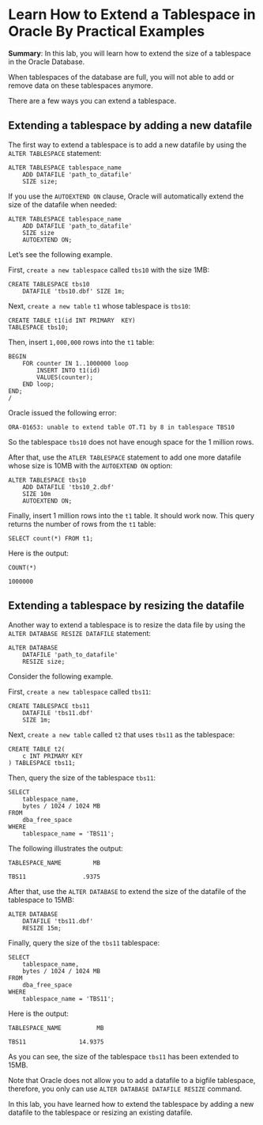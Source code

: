 # Learn How to Extend a Tablespace in Oracle By Practical Examples
**Summary**: In this lab, you will learn how to extend the size of a tablespace in the Oracle Database.

When tablespaces of the database are full, you will not able to add or remove data on these tablespaces anymore.

There are a few ways you can extend a tablespace.

Extending a tablespace by adding a new datafile
-----------------------------------------------

The first way to extend a tablespace is to add a new datafile by using the `ALTER TABLESPACE` statement:

```
ALTER TABLESPACE tablespace_name
    ADD DATAFILE 'path_to_datafile'
    SIZE size;

```


If you use the `AUTOEXTEND ON` clause, Oracle will automatically extend the size of the datafile when needed:

```
ALTER TABLESPACE tablespace_name
    ADD DATAFILE 'path_to_datafile'
    SIZE size
    AUTOEXTEND ON;

```


Let’s see the following example.

First, `create a new tablespace` called `tbs10` with the size 1MB:

```
CREATE TABLESPACE tbs10 
    DATAFILE 'tbs10.dbf' SIZE 1m;

```


Next, `create a new table` `t1` whose tablespace is `tbs10`:

```
CREATE TABLE t1(id INT PRIMARY  KEY) 
TABLESPACE tbs10;

```


Then, insert `1,000,000` rows into the `t1` table:

```
BEGIN
    FOR counter IN 1..1000000 loop
        INSERT INTO t1(id)
        VALUES(counter);
    END loop;
END;
/

```


Oracle issued the following error:

```
ORA-01653: unable to extend table OT.T1 by 8 in tablespace TBS10

```


So the tablespace `tbs10` does not have enough space for the 1 million rows.

After that, use the `ATLER TABLESPACE` statement to add one more datafile whose size is 10MB with the `AUTOEXTEND ON` option:

```
ALTER TABLESPACE tbs10
    ADD DATAFILE 'tbs10_2.dbf'
    SIZE 10m
    AUTOEXTEND ON;

```


Finally, insert 1 million rows into the `t1` table. It should work now. This query returns the number of rows from the `t1` table:

```
SELECT count(*) FROM t1;

```


Here is the output:

```
COUNT(*)

1000000    

```


Extending a tablespace by resizing the datafile
-----------------------------------------------

Another way to extend a tablespace is to resize the data file by using the `ALTER DATABASE RESIZE DATAFILE` statement:

```
ALTER DATABASE
    DATAFILE 'path_to_datafile'
    RESIZE size;
```


Consider the following example.

First, `create a new tablespace` called `tbs11`:

```
CREATE TABLESPACE tbs11
    DATAFILE 'tbs11.dbf'
    SIZE 1m;
```


Next, `create a new table` called `t2` that uses `tbs11` as the tablespace:

```
CREATE TABLE t2(
    c INT PRIMARY KEY
) TABLESPACE tbs11;
```


Then, query the size of the tablespace `tbs11`:

```
SELECT 
    tablespace_name, 
    bytes / 1024 / 1024 MB
FROM 
    dba_free_space
WHERE 
    tablespace_name = 'TBS11';
```


The following illustrates the output:

```
TABLESPACE_NAME         MB

TBS11                .9375

```


After that, use the `ALTER DATABASE` to extend the size of the datafile of the tablespace to 15MB:

```
ALTER DATABASE 
    DATAFILE 'tbs11.dbf' 
    RESIZE 15m;
```


Finally, query the size of the `tbs11` tablespace:

```
SELECT 
    tablespace_name, 
    bytes / 1024 / 1024 MB
FROM 
    dba_free_space
WHERE 
    tablespace_name = 'TBS11';
```


Here is the output:

```
TABLESPACE_NAME          MB

TBS11               14.9375

```


As you can see, the size of the tablespace `tbs11` has been extended to 15MB.

Note that Oracle does not allow you to add a datafile to a bigfile tablespace, therefore, you only can use `ALTER DATABASE DATAFILE RESIZE` command.

In this lab, you have learned how to extend the tablespace by adding a new datafile to the tablespace or resizing an existing datafile.
